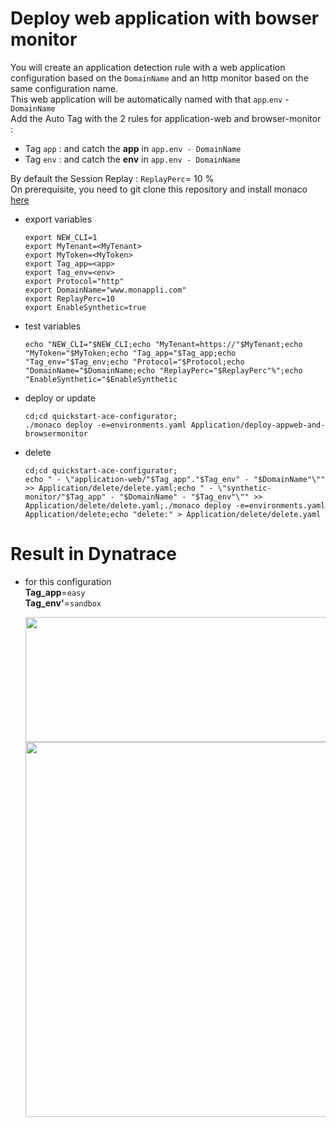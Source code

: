 # Deploy web application with bowser monitor


You will create an application detection rule with a web application configuration based on the `DomainName` and an http monitor based on the same configuration name.  
This web application will be automatically named with that `app`.`env` - `DomainName`     
Add the Auto Tag with the 2 rules for application-web and browser-monitor : 
 - Tag `app` : and catch the **app** in `app.env - DomainName` 
 - Tag `env` : and catch the **env** in `app.env - DomainName`

By default the Session Replay : `ReplayPerc`= 10 %  
On prerequisite, you need to git clone this repository and install monaco [here](https://github.com/dynatrace-ace-services/quickstart-ace-configurator#install-the-quickstart-ace-configurator)
 
- export variables

      export NEW_CLI=1
      export MyTenant=<MyTenant>
      export MyToken=<MyToken>
      export Tag_app=<app>
      export Tag_env=<env>
      export Protocol="http"
      export DomainName="www.monappli.com"
      export ReplayPerc=10
      export EnableSynthetic=true
      
- test variables

      echo "NEW_CLI="$NEW_CLI;echo "MyTenant=https://"$MyTenant;echo "MyToken="$MyToken;echo "Tag_app="$Tag_app;echo "Tag_env="$Tag_env;echo "Protocol="$Protocol;echo "DomainName="$DomainName;echo "ReplayPerc="$ReplayPerc"%";echo "EnableSynthetic="$EnableSynthetic
     
- deploy or update

      cd;cd quickstart-ace-configurator;
      ./monaco deploy -e=environments.yaml Application/deploy-appweb-and-browsermonitor

      
- delete

      cd;cd quickstart-ace-configurator;
      echo " - \"application-web/"$Tag_app"."$Tag_env" - "$DomainName"\"" >> Application/delete/delete.yaml;echo " - \"synthetic-monitor/"$Tag_app" - "$DomainName" - "$Tag_env"\"" >> Application/delete/delete.yaml;./monaco deploy -e=environments.yaml Application/delete;echo "delete:" > Application/delete/delete.yaml


# Result in Dynatrace 
- for this configuration  
       **Tag_app**=`easy`  
       **Tag_env'**=`sandbox`  
   
   <img src="https://user-images.githubusercontent.com/40337213/119090024-59dd1600-ba0b-11eb-9cf0-2a9b54ef2725.png" width="500" height="200">
   <img src="https://user-images.githubusercontent.com/40337213/119092702-08368a80-ba0f-11eb-8bd8-ccc311c7e9ee.png" width="1000" height="600">


